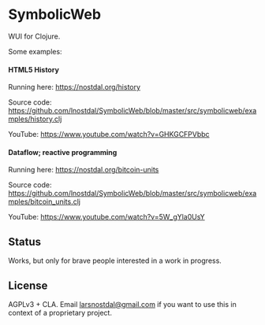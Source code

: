 # SymbolicWeb

WUI for Clojure.

Some examples:


#### HTML5 History

Running here: https://nostdal.org/history

Source code: https://github.com/lnostdal/SymbolicWeb/blob/master/src/symbolicweb/examples/history.clj

YouTube: https://www.youtube.com/watch?v=GHKGCFPVbbc


#### Dataflow; reactive programming    
    
Running here: https://nostdal.org/bitcoin-units

Source code: https://github.com/lnostdal/SymbolicWeb/blob/master/src/symbolicweb/examples/bitcoin_units.clj

YouTube: https://www.youtube.com/watch?v=5W_gYla0UsY
    



## Status

Works, but only for brave people interested in a work in progress. 




## License

AGPLv3 + CLA. Email larsnostdal@gmail.com if you want to use this in context of a proprietary project.

